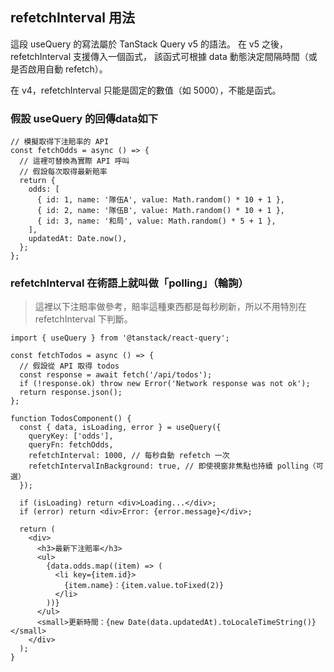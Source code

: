 
## refetchInterval 用法

這段 useQuery 的寫法屬於 TanStack Query v5 的語法。
在 v5 之後，refetchInterval 支援傳入一個函式，
該函式可根據 data 動態決定間隔時間（或是否啟用自動 refetch）。

在 v4，refetchInterval 只能是固定的數值（如 5000），不能是函式。

### 假設 useQuery 的回傳data如下
```
// 模擬取得下注賠率的 API
const fetchOdds = async () => {
  // 這裡可替換為實際 API 呼叫
  // 假設每次取得最新賠率
  return {
    odds: [
      { id: 1, name: '隊伍A', value: Math.random() * 10 + 1 },
      { id: 2, name: '隊伍B', value: Math.random() * 10 + 1 },
      { id: 3, name: '和局', value: Math.random() * 5 + 1 },
    ],
    updatedAt: Date.now(),
  };
};
```

### refetchInterval 在術語上就叫做「polling」（輪詢）
> 這裡以下注賠率做參考，賠率這種東西都是每秒刷新，所以不用特別在 refetchInterval 下判斷。

```
import { useQuery } from '@tanstack/react-query';

const fetchTodos = async () => {
  // 假設從 API 取得 todos
  const response = await fetch('/api/todos');
  if (!response.ok) throw new Error('Network response was not ok');
  return response.json();
};

function TodosComponent() {
  const { data, isLoading, error } = useQuery({
    queryKey: ['odds'],
    queryFn: fetchOdds,
    refetchInterval: 1000, // 每秒自動 refetch 一次
    refetchIntervalInBackground: true, // 即使視窗非焦點也持續 polling（可選）
  });

  if (isLoading) return <div>Loading...</div>;
  if (error) return <div>Error: {error.message}</div>;

  return (
    <div>
      <h3>最新下注賠率</h3>
      <ul>
        {data.odds.map((item) => (
          <li key={item.id}>
            {item.name}：{item.value.toFixed(2)}
          </li>
        ))}
      </ul>
      <small>更新時間：{new Date(data.updatedAt).toLocaleTimeString()}</small>
    </div>
  );
}
```
